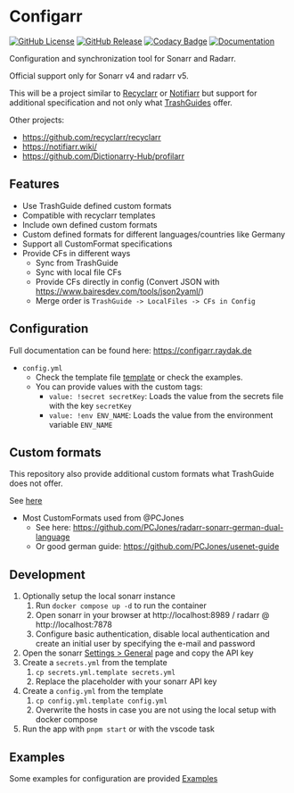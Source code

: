 # Configarr

[![GitHub License](https://img.shields.io/github/license/raydak-labs/configarr)](https://github.com/recyclarr/recyclarr/blob/master/LICENSE)
[![GitHub Release](https://img.shields.io/github/v/release/raydak-labs/configarr?logo=github)](https://github.com/raydak-labs/configarr/releases/)
[![Codacy Badge](https://app.codacy.com/project/badge/Grade/bf3242f8502145d5b4395b9b2aa7c7c6)](https://app.codacy.com/gh/raydak-labs/configarr/dashboard?utm_source=gh&utm_medium=referral&utm_content=&utm_campaign=Badge_grade)
[![Documentation](https://img.shields.io/badge/Documentation-blue)](https://configarr.raydak.de)

Configuration and synchronization tool for Sonarr and Radarr.

Official support only for Sonarr v4 and radarr v5.

This will be a project similar to [Recyclarr](https://github.com/recyclarr/recyclarr) or [Notifiarr](https://notifiarr.wiki/) but support for additional specification and not only what [TrashGuides](https://trash-guides.info/) offer.

Other projects:

- https://github.com/recyclarr/recyclarr
- https://notifiarr.wiki/
- https://github.com/Dictionarry-Hub/profilarr

## Features

- Use TrashGuide defined custom formats
- Compatible with recyclarr templates
- Include own defined custom formats
- Custom defined formats for different languages/countries like Germany
- Support all CustomFormat specifications
- Provide CFs in different ways
  - Sync from TrashGuide
  - Sync with local file CFs
  - Provide CFs directly in config (Convert JSON with https://www.bairesdev.com/tools/json2yaml/)
  - Merge order is `TrashGuide -> LocalFiles -> CFs in Config`

## Configuration

Full documentation can be found here: https://configarr.raydak.de

- `config.yml`
  - Check the template file [template](./config.yml.template) or check the examples.
  - You can provide values with the custom tags:
    - `value: !secret secretKey`: Loads the value from the secrets file with the key `secretKey`
    - `value: !env ENV_NAME`: Loads the value from the environment variable `ENV_NAME`

## Custom formats

This repository also provide additional custom formats what TrashGuide does not offer.

See [here](./custom/cfs/)

- Most CustomFormats used from @PCJones
  - See here: https://github.com/PCJones/radarr-sonarr-german-dual-language
  - Or good german guide: https://github.com/PCJones/usenet-guide

## Development

1. Optionally setup the local sonarr instance
   1. Run `docker compose up -d` to run the container
   2. Open sonarr in your browser at http://localhost:8989 / radarr @ http://localhost:7878
   3. Configure basic authentication, disable local authentication and create an initial user by specifying the e-mail and password
2. Open the sonarr [Settings > General](http://localhost:8989/settings/general) page and copy the API key
3. Create a `secrets.yml` from the template
   1. `cp secrets.yml.template secrets.yml`
   2. Replace the placeholder with your sonarr API key
4. Create a `config.yml` from the template
   1. `cp config.yml.template config.yml`
   2. Overwrite the hosts in case you are not using the local setup with docker compose
5. Run the app with `pnpm start` or with the vscode task

## Examples

Some examples for configuration are provided [Examples](./examples/)
